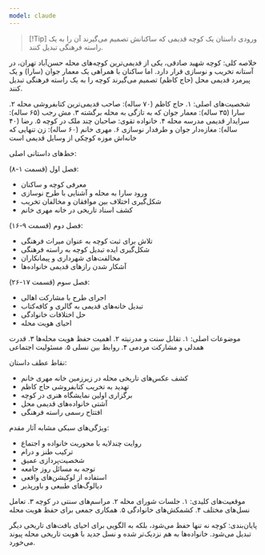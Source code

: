 ```yaml
---
model: claude
---
```


> [!Tip] ورودی
> داستان یک کوچه قدیمی که ساکنانش تصمیم می‌گیرند آن را به یک راسته فرهنگی تبدیل کنند.

خلاصه کلی:
کوچه شهید صادقی، یکی از قدیمی‌ترین کوچه‌های محله حسن‌آباد تهران، در آستانه تخریب و نوسازی قرار دارد. اما ساکنان با همراهی یک معمار جوان (سارا) و یک پیرمرد قدیمی محل (حاج کاظم) تصمیم می‌گیرند کوچه را به یک راسته فرهنگی تبدیل کنند.

شخصیت‌های اصلی:
۱. حاج کاظم (۷۰ ساله): صاحب قدیمی‌ترین کتابفروشی محله
۲. سارا (۳۵ ساله): معمار جوان که به تازگی به محله برگشته
۳. مش رجب (۶۵ ساله): سرایدار قدیمی مدرسه محله
۴. خانواده تقوی: صاحبان چند ملک در کوچه
۵. رضا (۴۰ ساله): مغازه‌دار جوان و طرفدار نوسازی
۶. مهری خانم (۶۰ ساله): زن تنهایی که خانه‌اش موزه کوچکی از وسایل قدیمی است

خط‌های داستانی اصلی:

فصل اول (قسمت ۱-۸):
- معرفی کوچه و ساکنان
- ورود سارا به محله و آشنایی با طرح نوسازی
- شکل‌گیری اختلاف بین موافقان و مخالفان تخریب
- کشف اسناد تاریخی در خانه مهری خانم

فصل دوم (قسمت ۹-۱۶):
- تلاش برای ثبت کوچه به عنوان میراث فرهنگی
- شکل‌گیری ایده تبدیل کوچه به راسته فرهنگی
- مخالفت‌های شهرداری و پیمانکاران
- آشکار شدن رازهای قدیمی خانواده‌ها

فصل سوم (قسمت ۱۷-۲۶):
- اجرای طرح با مشارکت اهالی
- تبدیل خانه‌های قدیمی به گالری و کافه‌کتاب
- حل اختلافات خانوادگی
- احیای هویت محله

موضوعات اصلی:
۱. تقابل سنت و مدرنیته
۲. اهمیت حفظ هویت محله‌ها
۳. قدرت همدلی و مشارکت مردمی
۴. روابط بین نسلی
۵. مسئولیت اجتماعی

نقاط عطف داستان:
- کشف عکس‌های تاریخی محله در زیرزمین خانه مهری خانم
- تهدید به تخریب کتابفروشی حاج کاظم
- برگزاری اولین نمایشگاه هنری در کوچه
- آشتی خانواده‌های قدیمی محل
- افتتاح رسمی راسته فرهنگی

ویژگی‌های سبکی مشابه آثار مقدم:
- روایت چندلایه با محوریت خانواده و اجتماع
- ترکیب طنز و درام
- شخصیت‌پردازی عمیق
- توجه به مسائل روز جامعه
- استفاده از لوکیشن‌های واقعی
- دیالوگ‌های طبیعی و باورپذیر

موقعیت‌های کلیدی:
۱. جلسات شورای محله
۲. مراسم‌های سنتی در کوچه
۳. تعامل نسل‌های مختلف
۴. کشمکش‌های خانوادگی
۵. همکاری جمعی برای حفظ هویت محله

پایان‌بندی:
کوچه نه تنها حفظ می‌شود، بلکه به الگویی برای احیای بافت‌های تاریخی دیگر تبدیل می‌شود. خانواده‌ها به هم نزدیک‌تر شده و نسل جدید با هویت تاریخی محله پیوند می‌خورد.
